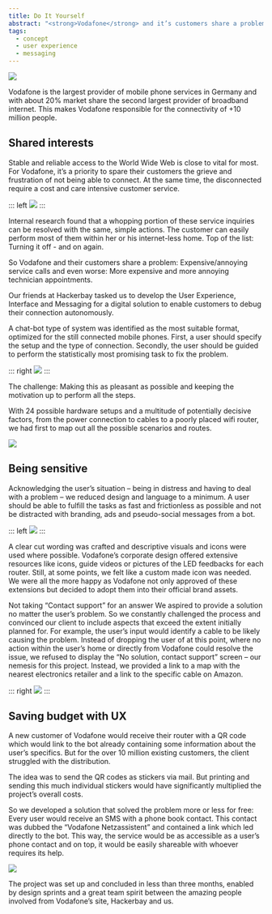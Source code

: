 ```yaml
---
title: Do It Yourself
abstract: "<strong>Vodafone</strong> and it’s customers share a problem: If the internet connection gets lost, they have to engage with each other – or do they?"
tags:
  - concept
  - user experience
  - messaging 
---
```

![](/cases/product_vodafone/hero.jpg)

Vodafone is the largest provider of mobile phone services in Germany and with about 20% market share the second largest provider of broadband internet. This makes Vodafone responsible for the connectivity of +10 million people. 

## Shared interests

Stable and reliable access to the World Wide Web is close to vital for most. For Vodafone, it’s a priority to spare their customers the grieve and frustration of not being able to connect. At the same time, the disconnected require a cost and care intensive customer service.

::: left
![](/cases/product_vodafone/start.jpg)
:::

Internal research found that a whopping portion of these service inquiries can be resolved with the same, simple actions. The customer can easily perform most of them within her or his internet-less home. Top of the list: Turning it off - and on again. 

So Vodafone and their customers share a problem: Expensive/annoying service calls and even worse: More expensive and more annoying technician appointments.

Our friends at Hackerbay tasked us to develop the User Experience, Interface and Messaging for a digital solution to enable customers to debug their connection autonomously.

A chat-bot type of system was identified as the most suitable format, optimized for the still connected mobile phones. First, a user should specify the setup and the type of connection. Secondly, the user should be guided to perform the statistically most promising task to fix the problem. 

::: right
![](/cases/product_vodafone/speedtest.png)
:::

The challenge: Making this as pleasant as possible and keeping the motivation up to perform all the steps.

With 24 possible hardware setups and a multitude of potentially decisive factors, from the power connection to cables to a poorly placed wifi router, we had first to map out all the possible scenarios and routes.  

![](/cases/product_vodafone/decisiontree.jpg)

## Being sensitive

Acknowledging the user’s situation – being in distress and having to deal with a problem – we reduced design and language to a minimum. A user should be able to fulfill the tasks as fast and frictionless as possible and not be distracted with branding, ads and pseudo-social messages from a bot. 

::: left
![](/cases/product_vodafone/routerselection.jpg)
:::

A clear cut wording was crafted and descriptive visuals and icons were used where possible. Vodafone’s corporate design offered extensive resources like icons, guide videos or pictures of the LED feedbacks for each router. Still, at some points, we felt like a custom made icon was needed. We were all the more happy as Vodafone not only approved of these extensions but decided to adopt them into their official brand assets. 

Not taking “Contact support” for an answer 
We aspired to provide a solution no matter the user’s problem. So we constantly challenged the process and convinced our client to include aspects that exceed the extent initially planned for. For example, the user’s input would identify a cable to be likely causing the problem. Instead of dropping the user of at this point, where no action within the user’s home or directly from Vodafone could resolve the issue, we refused to display the “No solution, contact support” screen – our nemesis for this project. Instead, we provided a link to a map with the nearest electronics retailer and a link to the specific cable on Amazon.

::: right
![](/cases/product_vodafone/shoplinks.jpg)
:::

## Saving budget with UX
A new customer of Vodafone would receive their router with a QR code which would link to the bot already containing some information about the user’s specifics. But for the over 10 million existing customers, the client struggled with the distribution. 

The idea was to send the QR codes as stickers via mail. But printing and sending this much individual stickers would have significantly multiplied the project’s overall costs.   

So we developed a solution that solved the problem more or less for free: Every user would receive an SMS with a phone book contact. This contact was dubbed the “Vodafone Netzassistent” and contained a link which led directly to the bot. This way, the service would be as accessible as a user’s phone contact and on top, it would be easily shareable with whoever requires its help.

![](/cases/product_vodafone/contact.jpg)

The project was set up and concluded in less than three months, enabled by design sprints and a great team spirit between the amazing people involved from Vodafone’s site, Hackerbay and us. 